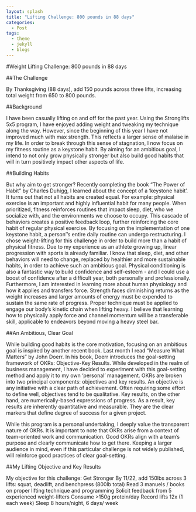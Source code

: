 ```yaml
---
layout: splash
title: "Lifting Challenge: 800 pounds in 88 days"
categories:
  - Post
tags:
  - theme
  - jekyll
  - blogs
---
```


#Weight Lifting Challenge: 800 pounds in 88 days

##The Challenge

By Thanksgiving (88 days), add 150 pounds across three lifts, increasing total weight from 650 to 800 pounds. 

##Background

I have been casually lifting on and off for the past year. Using the Stronglifts 5x5 program, I have enjoyed adding weight and tweaking my technique along the way. However, since the beginning of this year I have not improved much with max strength. This reflects a larger sense of malaise in my life. In order to break through this sense of stagnation, I now focus on my fitness routine as a keystone habit. By aiming for an ambitious goal, I intend to not only grow physically stronger but also build good habits that will in turn positively impact other aspects of life. 


##Building Habits

But why aim to get stronger? Recently completing the book “The Power of Habit” by Charles Duhigg, I learned about the concept of a ‘keystone habit’. It turns out that not all habits are created equal. For example: physical exercise is an important and highly influential habit for many people. When prioritized, fitness reinforces routines that impact sleep, diet, who we socialize with, and the environments we choose to occupy. This cascade of behaviors creates a positive feedback loop, further reinforcing the core habit of regular physical exercise. By focusing on the implementation of one keystone habit, a person’’s entire daily routine can undergo restructuring. I chose weight-lifting for this challenge in order to build more than a habit of physical fitness. Due to my experience as an athlete growing up, linear progression with sports is already familiar. I know that sleep, diet, and other behaviors will need to change, replaced by healthier and more sustainable habits, in order to achieve such an ambitious goal. Physical conditioning is also a fantastic way to build confidence and self-esteem - and I could use a boost of confidence after a difficult year, both personally and professionally. Furthermore, I am interested in learning more about human physiology and how it applies and transfers force. Strength faces diminishing returns as the weight increases and larger amounts of energy must be expended to sustain the same rate of progress. Proper technique must be applied to engage our body’s kinetic chain when lifting heavy. I believe that learning how to physically apply force and channel momentum will be a transferable skill, applicable to endeavors beyond moving a heavy steel bar.

##An Ambitious, Clear Goal

While building good habits is the core motivation, focusing on an ambitious goal is inspired by another recent book. Last month I read “Measure What Matters” by John Doerr. In his book, Doerr introduces the goal-setting framework of OKRs: Objective-Key Results. While developed in the realm of business management, I have decided to experiment with this goal-setting method and apply it to my own ‘personal’ management. OKRs are broken into two principal components: objectives and key results. An objective is any initiative with a clear path of achievement. Often requiring some effort to define well, objectives tend to be qualitative. Key results, on the other hand, are numerically-based expressions of progress. As a result, key results are inherently quantitative and measurable. They are the clear markers that define degree of success for a given project.

While this program is a personal undertaking, I deeply value the transparent nature of OKRs. It is important to note that OKRs arise from a context of team-oriented work and communication. Good OKRs align with a team’s purpose and clearly communicate how to get there. Keeping a larger audience in mind, even if this particular challenge is not widely published, will reinforce good practices of clear goal-setting.

##My Lifting Objective and Key Results 

My objective for this challenge: Get Stronger 
By 11/22, add 150lbs across 3 lifts: squat, deadlift, and benchpress (800lb total)
Read 3 manuels / books on proper lifting technique and programming
Solicit feedback from 5 experienced weight-lifters
Consume >150g protein/day
Record lifts 12x (1 each week)
Sleep 8 hours/night, 6 days/ week
